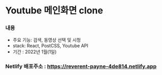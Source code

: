 # Youtube 메인화면 clone

### 내용
- 주요 기능: 검색, 동영상 선택 및 시청
- stack: React, PostCSS, Youtube API
- 기간 : 2022년 1월(1일)

### Netlify 배포주소 : https://reverent-payne-4de814.netlify.app

